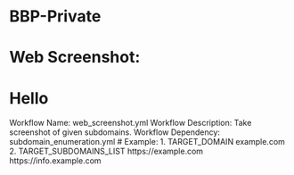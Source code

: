 # BBP-Private

# Web Screenshot:
   <h1>Hello</h1>
   Workflow Name: web_screenshot.yml
   Workflow Description: Take screenshot of given subdomains.
   Workflow Dependency: subdomain_enumeration.yml
   # Example:
      1. TARGET_DOMAIN 
           example.com
      2. TARGET_SUBDOMAINS_LIST
           https://example.com
           https://info.example.com
           
           

 
